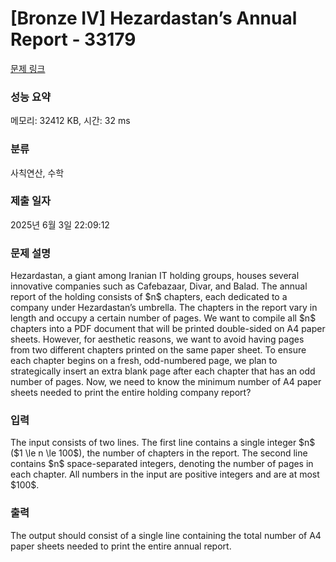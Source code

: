 # [Bronze IV] Hezardastan’s Annual Report - 33179 

[문제 링크](https://www.acmicpc.net/problem/33179) 

### 성능 요약

메모리: 32412 KB, 시간: 32 ms

### 분류

사칙연산, 수학

### 제출 일자

2025년 6월 3일 22:09:12

### 문제 설명

<p>Hezardastan, a giant among Iranian IT holding groups, houses several innovative companies such as Cafebazaar, Divar, and Balad. The annual report of the holding consists of $n$ chapters, each dedicated to a company under Hezardastan’s umbrella. The chapters in the report vary in length and occupy a certain number of pages. We want to compile all $n$ chapters into a PDF document that will be printed double-sided on A4 paper sheets. However, for aesthetic reasons, we want to avoid having pages from two different chapters printed on the same paper sheet. To ensure each chapter begins on a fresh, odd-numbered page, we plan to strategically insert an extra blank page after each chapter that has an odd number of pages. Now, we need to know the minimum number of A4 paper sheets needed to print the entire holding company report?</p>

### 입력 

 <p>The input consists of two lines. The first line contains a single integer $n$ ($1 \le n \le 100$), the number of chapters in the report. The second line contains $n$ space-separated integers, denoting the number of pages in each chapter. All numbers in the input are positive integers and are at most $100$.</p>

### 출력 

 <p>The output should consist of a single line containing the total number of A4 paper sheets needed to print the entire annual report.</p>

